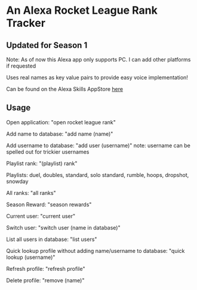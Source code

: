# An Alexa Rocket League Rank Tracker 

## Updated for Season 1

Note: As of now this Alexa app only supports PC. I can add other platforms if requested

Uses real names as key value pairs to provide easy voice implementation!

Can be found on the Alexa Skills AppStore [here](https://www.amazon.com/gp/product/B0814ZW5Q9?ref&ref=cm_sw_em_r_as_dp_PUqzhSesfEdQN)

## Usage
Open application: "open rocket league rank"

Add name to database: "add name (name)"

Add username to database: "add user (username)" note: username can be spelled out for trickier usernames

Playlist rank: "(playlist) rank"      

Playlists: duel, doubles, standard, solo standard, rumble, hoops, dropshot, snowday

All ranks: "all ranks"

Season Reward: "season rewards"

Current user: "current user"

Switch user: "switch user (name in database)"

List all users in database: "list users"

Quick lookup profile without adding name/username to database: "quick lookup (username)"

Refresh profile: "refresh profile"

Delete profile: "remove (name)"

